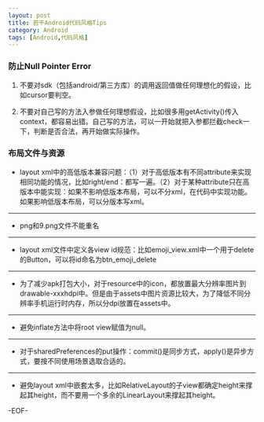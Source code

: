 ```yaml
---
layout: post
title: 若干Android代码风格Tips
category: Android
tags: [Android,代码风格]
---
```


### 防止Null Pointer Error

1. 不要对sdk（包括android/第三方库）的调用返回值做任何理想化的假设，比如cursor要判空。

2. 不要对自己写的方法入参做任何理想假设，比如很多用getActivity()传入context，都容易出错。自己写的方法，可以一开始就把入参都拦截check一下，判断是否合法，再开始做实际操作。


### 布局文件与资源

- layout xml中的高低版本兼容问题：（1）对于高低版本有不同attribute来实现相同功能的情况，比如right/end：都写一遍。（2）对于某种attribute只在高版本中能实现：如果不影响低版本布局，可以不分xml，在代码中实现功能。如果影响低版本布局，可以分版本写xml。

***

- png和9.png文件不能重名

*** 

- layout xml文件中定义各view id规范：比如emoji_view.xml中一个用于delete的Button，可以将id命名为btn_emoji_delete

***

- 为了减少apk打包大小，对于resource中的icon，都放置最大分辨率图片到drawable-xxxhdpi中。但是由于assets中图片资源比较大，为了降低不同分辨率手机运行时内存，所以分dpi放置在assets中。

***

- 避免inflate方法中将root view赋值为null。

***

- 对于sharedPreferences的put操作：commit()是同步方式，apply()是异步方式，要按不同使用场景选取合适的。

***

- 避免layout xml中嵌套太多，比如RelativeLayout的子view都确定height来撑起其height，而不要用一个多余的LinearLayout来撑起其height。

-EOF-
